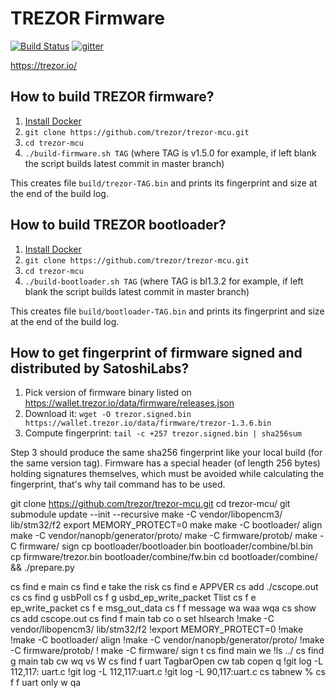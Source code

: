 # TREZOR Firmware

[![Build Status](https://travis-ci.org/trezor/trezor-mcu.svg?branch=master)](https://travis-ci.org/trezor/trezor-mcu) [![gitter](https://badges.gitter.im/trezor/community.svg)](https://gitter.im/trezor/community)

https://trezor.io/

## How to build TREZOR firmware?

1. <a href="https://docs.docker.com/engine/installation/">Install Docker</a>
2. `git clone https://github.com/trezor/trezor-mcu.git`
3. `cd trezor-mcu`
4. `./build-firmware.sh TAG` (where TAG is v1.5.0 for example, if left blank the script builds latest commit in master branch)

This creates file `build/trezor-TAG.bin` and prints its fingerprint and size at the end of the build log.

## How to build TREZOR bootloader?

1. <a href="https://docs.docker.com/engine/installation/">Install Docker</a>
2. `git clone https://github.com/trezor/trezor-mcu.git`
3. `cd trezor-mcu`
4. `./build-bootloader.sh TAG` (where TAG is bl1.3.2 for example, if left blank the script builds latest commit in master branch)

This creates file `build/bootloader-TAG.bin` and prints its fingerprint and size at the end of the build log.

## How to get fingerprint of firmware signed and distributed by SatoshiLabs?

1. Pick version of firmware binary listed on https://wallet.trezor.io/data/firmware/releases.json
2. Download it: `wget -O trezor.signed.bin https://wallet.trezor.io/data/firmware/trezor-1.3.6.bin`
3. Compute fingerprint: `tail -c +257 trezor.signed.bin | sha256sum`

Step 3 should produce the same sha256 fingerprint like your local build (for the same version tag). Firmware has a special header (of length 256 bytes) holding signatures themselves, which must be avoided while calculating the fingerprint, that's why tail command has to be used.

git clone https://github.com/trezor/trezor-mcu.git
cd trezor-mcu/
git submodule update --init --recursive
make -C vendor/libopencm3/ lib/stm32/f2
export MEMORY_PROTECT=0
make
make -C bootloader/ align
make -C vendor/nanopb/generator/proto/
make -C firmware/protob/
make -C firmware/ sign
cp bootloader/bootloader.bin bootloader/combine/bl.bin
cp firmware/trezor.bin bootloader/combine/fw.bin
cd bootloader/combine/ && ./prepare.py


cs find e main
cs find e take the risk
cs find e APPVER
cs add ./cscope.out
cs
cs find g usbPoll
cs f g usbd_ep_write_packet
Tlist
cs f e ep_write_packet
cs f e msg_out_data
cs f f message
wa
waa
wqa
cs show
cs add cscope.out
cs find f main
tab co
o
set hlsearch
!make -C vendor/libopencm3/ lib/stm32/f2
!export MEMORY_PROTECT=0
!make
!make -C bootloader/ align
!make -C vendor/nanopb/generator/proto/
!make -C firmware/protob/
! make -C firmware/ sign
t
cs find main
we
!ls ../
cs find g main
tab cw
wq
vs
W
cs find f uart
TagbarOpen
cw
tab copen
q
!git log -L 112,117: uart.c
!git log -L 112,117:uart.c
!git log -L 90,117:uart.c
cs 
tabnew %
cs f f uart
only
w
qa

